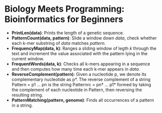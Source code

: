 # Biology Meets Programming: Bioinformatics for Beginners
- **PrintLen(data)**: Prints the length of a genetic sequence.
- **PatternCount(data, pattern)**: Slide a window down *data*, check whether each k-mer substring of *data* matches *pattern*.
- **FrequencyMap(data, k)**: Ranges a sliding window of legth *k* through the text and increment the value associated with the pattern lying in the current window.
- **FrequentWords(data, k)**: Checks all k-mers appearing in a sequence and then computes how many time each k-mer appears in *data*.
- **ReverseComplement(pattern)**: Given a nucleotide p, we denote its complementary nucleotide as p*. The reverse complement of a string Pattern = p1 … pn is the string Patternrc = pn* … p1* formed by taking the complement of each nucleotide in Pattern, then reversing the resulting string.
- **PatternMatching(pattern, genome)**: Finds all occurrences of a pattern in a string.




